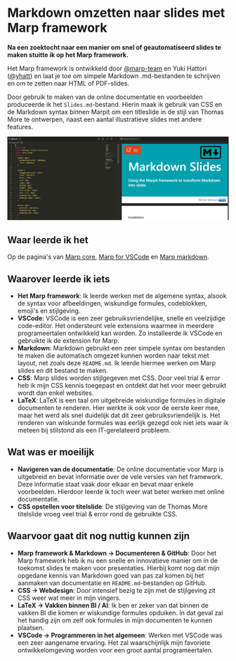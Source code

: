 # Markdown omzetten naar slides met Marp framework

**Na een zoektocht naar een manier om snel of geautomatiseerd slides te maken stuitte ik op het Marp framework.**

Het Marp framework is ontwikkeld door [@marp-team](https://github.com/marp-team) en Yuki Hattori ([@yhatt](https://github.com/yhatt)) en laat je toe om simpele Markdown .md-bestanden te schrijven en om te zetten naar HTML of PDF-slides.

Door gebruik te maken van de online documentatie en voorbeelden produceerde ik het `Slides.md`-bestand. Hierin maak ik gebruik van CSS en de Markdown syntax binnen Marpit om een titleslide in de stijl van Thomas More te ontwerpen, naast een aantal illustratieve slides met andere features.

<p align="center">
  <img src="https://raw.githubusercontent.com/miverboven/marpit-slides-showcase/master/img/Voorbeeld.PNG?token=AMMGVZIEX4FXPXBIKJ62BJ257TW5G" width="800" />
</p>

## Waar leerde ik het

Op de pagina's van [Marp core][marp-core], [Marp for VSCode][marp-code] en [Marp markdown][marp].

[marp]: https://marpit.marp.app/markdown
[marp-core]: https://github.com/marp-team/marp-core/
[marp-code]: https://github.com/marp-team/marp-vscode

## Waarover leerde ik iets

- **Het Marp framework**: Ik leerde werken met de algemene syntax, alsook de syntax voor afbeeldingen, wiskundige formules, codeblokken, emoji's en stijlgeving.
- **VSCode**: VSCode is een zeer gebruiksvriendelijke, snelle en veelzijdige code-editor. Het ondersteunt vele extensions waarmee in meerdere programeertalen ontwikkeld kan worden. Zo installeerde ik VSCode en gebruikte ik de extension for Marp.
- **Markdown**: Markdown gebruikt een zeer simpele syntax om bestanden te maken die automatisch omgezet kunnen worden naar tekst met layout, net zoals deze `README.md`. Ik leerde hiermee werken om Marp slides en dit bestand te maken.
- **CSS**: Marp slides worden stijlgegeven met CSS. Door veel trial & error heb ik mijn CSS kennis toegepast en ontdekt dat het voor meer gebruikt wordt dan enkel websites.
- **LaTeX**: LaTeX is een taal om uitgebreide wiskundige formules in digitale documenten te renderen. Hier werkte ik ook voor de eerste keer mee, maar het werd als snel duidelijk dat dit zeer gebruiksvriendelijk is. Het renderen van wiskunde formules was eerlijk gezegd ook niet iets waar ik meteen bij stilstond als een IT-gerelateerd probleem.

## Wat was er moeilijk

- **Navigeren van de documentatie**: De online documentatie voor Marp is uitgebreid en bevat informatie over de vele versies van het framework. Deze informatie staat vaak door elkaar en bevat maar enkele voorbeelden. Hierdoor leerde ik toch weer wat beter werken met online documentatie.
- **CSS opstellen voor titelslide**: De stijlgeving van de Thomas More titelslide vroeg veel trial & error rond de gebruikte CSS.

## Waarvoor gaat dit nog nuttig kunnen zijn

- **Marp framework & Markdown -> Documenteren & GitHub**: Door het Marp framework heb ik nu een snelle en innovatieve manier om in de toekomst slides te maken voor presentaties. Hierbij komt nog dat mijn opgedane kennis van Markdown goed van pas zal komen bij het aanmaken van documentatie en `README.md`-bestanden op GitHub.
- **CSS -> Webdesign**: Door intensief bezig te zijn met de stijlgeving zit CSS weer wat meer in mijn vingers.
- **LaTeX -> Vakken binnen BI / AI**: Ik ben er zeker van dat binnen de vakken BI die komen er wiskundige formules opduiken. In dat geval zal het handig zijn om zelf ook formules in mijn documenten te kunnen plaatsen.
- **VSCode -> Programmeren in het algemeen**: Werken met VSCode was een zeer aangename ervaring. Het zal waarschijnlijk mijn favoriete ontwikkelomgeving worden voor een groot aantal programeertalen.